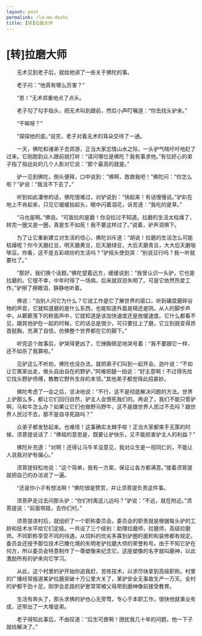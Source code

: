 ```yaml
---
layout: post
permalink: /la-mo-dashi
title: [转]拉磨大师 
---
```


# [转]拉磨大师  #


　　无术见到老子后，就给他讲了一些关于佛陀的事。

　　老子问：“他真有哪么厉害？”

　　“恩！”无术郑重地点了点头。

　　老子勾了勾手指头，把无术叫到跟前，然后小声叮嘱道：“你去找头驴来。”

　　“干嘛呀？”

　　“探探他的底。”说完，老子对着无术的耳朵交待了一通。

　　一天，佛陀和诸弟子去郊游，正当大家忘情山水之际，一头驴气喘吁吁地赶了过来。它刚跑到众人跟前就打听：“请问哪位是佛陀？我有事求他。”有位好心的弟子指了指远处的几个人影对它说：“那个最高的就是。”

　　驴一见到佛陀，倒头便拜，口中说到：“佛啊，救救我吧！”佛陀问：“你怎么啦？”驴说：“我活不下去了。”

　　听到如此凄惨的话，佛陀很难过，对驴说到：“快起来！有话慢慢说。”驴趴在地上不肯起来，只见它缓缓抬起头，眼中闪着泪花，诉苦道：“我吃的是草。”

　　“马也是啊。”佛说。“可我拉的是磨！你没拉过不知道。拉磨的生活太枯燥了，转完一圈又是一圈，真是生不如死！我不要这样过了。”说着，驴声泪惧下。

　　为了让它重新建立对生活的信心，佛陀训斥道：“胡说！拉磨的生活怎么可能枯燥呢？你今天磨红豆，明天磨黄豆，后天磨绿豆，大后天磨青豆，大大后天磨咖啡豆。你看，这不是五彩缤纷的生活吗？”驴摇头使劲哭：“别说豆行吗？我一听就要吐了。”

　　“那好，我们换个话题。”佛陀望着远方，缓缓说到：“我曾认识一头驴，它也是拉磨的。它很不幸，中年时得了一场病，后来就双目失明了。可是它依然热爱工作。”驴擦了擦眼泪，静静地听着。

　　佛说：“当别人问它为什么？它说工作是它了解世界的窗口，听到碾盘磨碎谷物的声音，它就知道磨的是什么东西，也能知道外面是晴还是阴。从人的脚步声中，从簌簌落下的粉面声中，它就知道是该加快速度还是放缓速度。它什么都看不见，跟其他驴在一起的时候，它的话总是很少，可只要拉上了磨，它立刻就变得昂首挺胸，充满了自信，仿佛整个世界都在它的脚下。”

　　听完这个故事后，驴哭得更凶了，它捶胸顿足地哭号着：“我不要跟它一样，还不如杀了我算啦。”

　　见驴这么不听劝，佛陀也没办法，就把弟子们叫到一起开会。迦叶说：“不如让它离家出走，做头自由自在的野驴。”阿难把腿一拍说：“好主意啊！不过得先给它找头野驴师傅，教教它野外生存的本领。”其他弟子都觉得此招甚妙。

　　佛陀考虑了一会之后，坚决地说：“不行，这不是彻底解决问题的方法。世界上驴那么多，都让它们回归自然，驴主人会恨死我们的。再说了，我们不能只管驴啊，马和牛怎么办？如果让它们也做野马野牛，这不是跟世界人民过不去吗？跟世界人民过不去，那不是自寻死路吗？”

　　众弟子都发愁起来。也难怪！这事确实太棘手啦！正当大家都束手无策的时候，须菩提说话了：“佛祖的意思是，既要让驴快乐，又不能损害驴主人的利益？”

　　佛陀补充道：“对啊！还得让马牛羊没意见，我对众生是一视同仁的，不能让人说我对驴有偏心。”

　　须菩提轻松地说：“这个简单，我有一方案，保证让各方都满意。”接着须菩提就把自己的办法说了一遍。

　　“还是你小子有想法啊！”佛陀很是赞赏，并让须菩提负责这件事。

　　须菩萨走过去问那头驴：“你们村离这儿远吗？”驴说：“不远，就在附近。”须菩提说：“前面带路，去你们村。”

　　须菩提进村后，就组织了一个职称委员会。委员会的职责就是根据每头驴的工龄和技术水平给它们定级。一共设了三个级别：助理拉磨师，拉磨师，高级拉磨师。不同职称享受不同的待遇，从饲料的优劣多寡到驴圈的面积和装修都有规定。委员会还授予那位技术已臻化境的失明老驴拉磨大师的荣誉称号。由于不知它驴在何方，所以委员会特意制作了一尊塑像来纪念它。这座塑像的名字就叫磨神，以此激励所有的驴来向它学习。

　　从此，这个村里的驴开始你追我赶，苦练技术，以求尽快拿到高级职称。村里的广播经常报道某驴拉磨突破十万公里大关了，某驴安全无事故生产一万天。全村的驴都干劲十足。刚学会走路的驴崽常常被父母带到磨神像前接受教育。

　　生活有奔头了，那头求佛的驴也心无旁骛，专心于本职工作，很快他就事业有成，还带出了一大堆徒弟。

　　老子得知此事后，不由叹道：“后生可畏啊！困扰我几十年的问题，他一下子就给解决了。”